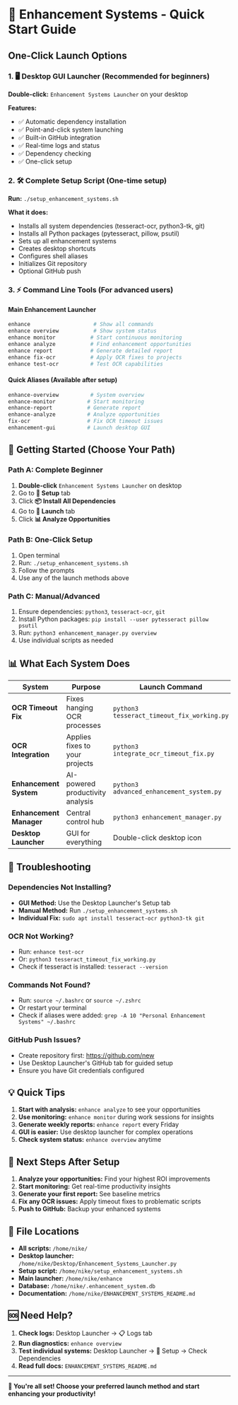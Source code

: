 # 🚀 Enhancement Systems - Quick Start Guide

## One-Click Launch Options

### 1. 🖥️ Desktop GUI Launcher (Recommended for beginners)
**Double-click:** `Enhancement Systems Launcher` on your desktop

**Features:**
- ✅ Automatic dependency installation 
- ✅ Point-and-click system launching
- ✅ Built-in GitHub integration
- ✅ Real-time logs and status
- ✅ Dependency checking
- ✅ One-click setup

### 2. 🛠️ Complete Setup Script (One-time setup)
**Run:** `./setup_enhancement_systems.sh`

**What it does:**
- Installs all system dependencies (tesseract-ocr, python3-tk, git)
- Installs all Python packages (pytesseract, pillow, psutil)
- Sets up all enhancement systems
- Creates desktop shortcuts
- Configures shell aliases
- Initializes Git repository
- Optional GitHub push

### 3. ⚡ Command Line Tools (For advanced users)

#### Main Enhancement Launcher
```bash
enhance                    # Show all commands
enhance overview           # Show system status
enhance monitor           # Start continuous monitoring  
enhance analyze           # Find enhancement opportunities
enhance report            # Generate detailed report
enhance fix-ocr           # Apply OCR fixes to projects
enhance test-ocr          # Test OCR capabilities
```

#### Quick Aliases (Available after setup)
```bash
enhance-overview          # System overview
enhance-monitor          # Start monitoring
enhance-report           # Generate report  
enhance-analyze          # Analyze opportunities
fix-ocr                  # Fix OCR timeout issues
enhancement-gui          # Launch desktop GUI
```

## 🎯 Getting Started (Choose Your Path)

### Path A: Complete Beginner
1. **Double-click** `Enhancement Systems Launcher` on desktop
2. Go to **🔧 Setup** tab
3. Click **📦 Install All Dependencies** 
4. Go to **🚀 Launch** tab
5. Click **📊 Analyze Opportunities**

### Path B: One-Click Setup  
1. Open terminal
2. Run: `./setup_enhancement_systems.sh`
3. Follow the prompts
4. Use any of the launch methods above

### Path C: Manual/Advanced
1. Ensure dependencies: `python3`, `tesseract-ocr`, `git`
2. Install Python packages: `pip install --user pytesseract pillow psutil`
3. Run: `python3 enhancement_manager.py overview`
4. Use individual scripts as needed

## 📊 What Each System Does

| System | Purpose | Launch Command |
|--------|---------|----------------|
| **OCR Timeout Fix** | Fixes hanging OCR processes | `python3 tesseract_timeout_fix_working.py` |
| **OCR Integration** | Applies fixes to your projects | `python3 integrate_ocr_timeout_fix.py` |  
| **Enhancement System** | AI-powered productivity analysis | `python3 advanced_enhancement_system.py` |
| **Enhancement Manager** | Central control hub | `python3 enhancement_manager.py` |
| **Desktop Launcher** | GUI for everything | Double-click desktop icon |

## 🔧 Troubleshooting

### Dependencies Not Installing?
- **GUI Method:** Use the Desktop Launcher's Setup tab
- **Manual Method:** Run `./setup_enhancement_systems.sh`
- **Individual Fix:** `sudo apt install tesseract-ocr python3-tk git`

### OCR Not Working?
- Run: `enhance test-ocr` 
- Or: `python3 tesseract_timeout_fix_working.py`
- Check if tesseract is installed: `tesseract --version`

### Commands Not Found?
- Run: `source ~/.bashrc` or `source ~/.zshrc`
- Or restart your terminal
- Check if aliases were added: `grep -A 10 "Personal Enhancement Systems" ~/.bashrc`

### GitHub Push Issues?
- Create repository first: https://github.com/new
- Use Desktop Launcher's GitHub tab for guided setup
- Ensure you have Git credentials configured

## 💡 Quick Tips

1. **Start with analysis:** `enhance analyze` to see your opportunities
2. **Use monitoring:** `enhance monitor` during work sessions for insights
3. **Generate weekly reports:** `enhance report` every Friday
4. **GUI is easier:** Use desktop launcher for complex operations
5. **Check system status:** `enhance overview` anytime

## 🚀 Next Steps After Setup

1. **Analyze your opportunities:** Find your highest ROI improvements
2. **Start monitoring:** Get real-time productivity insights  
3. **Generate your first report:** See baseline metrics
4. **Fix any OCR issues:** Apply timeout fixes to problematic scripts
5. **Push to GitHub:** Backup your enhanced systems

## 📁 File Locations

- **All scripts:** `/home/nike/`
- **Desktop launcher:** `/home/nike/Desktop/Enhancement_Systems_Launcher.py`
- **Setup script:** `/home/nike/setup_enhancement_systems.sh`
- **Main launcher:** `/home/nike/enhance`
- **Database:** `/home/nike/.enhancement_system.db`
- **Documentation:** `/home/nike/ENHANCEMENT_SYSTEMS_README.md`

## 🆘 Need Help?

1. **Check logs:** Desktop Launcher → 📋 Logs tab
2. **Run diagnostics:** `enhance overview`
3. **Test individual systems:** Desktop Launcher → 🔧 Setup → Check Dependencies
4. **Read full docs:** `ENHANCEMENT_SYSTEMS_README.md`

---

**🎉 You're all set! Choose your preferred launch method and start enhancing your productivity!**